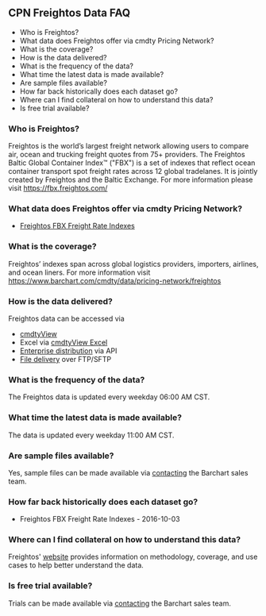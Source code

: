 ## CPN Freightos Data FAQ
* Who is Freightos?
* What data does Freightos offer via cmdty Pricing Network?
* What is the coverage?
* How is the data delivered?
* What is the frequency of the data?
* What time the latest data is made available?
* Are sample files available?
* How far back historically does each dataset go?
* Where can I find collateral on how to understand this data?
* Is free trial available?

### Who is Freightos?
Freightos is the world’s largest freight network allowing users to compare air, ocean and trucking freight quotes from 75+ providers.
The Freightos Baltic Global Container Index™ ("FBX") is a set of indexes that reflect ocean
container transport spot freight rates across 12 global tradelanes. It is jointly created by
Freightos and the Baltic Exchange.
For more information please visit https://fbx.freightos.com/

### What data does Freightos offer via cmdty Pricing Network?
* [Freightos FBX Freight Rate Indexes](https://www.barchart.com/solutions/data/market/FRT_FBX)

### What is the coverage?
Freightos’ indexes span across global logistics providers, importers, airlines, and ocean liners. For more information visit https://www.barchart.com/cmdty/data/pricing-network/freightos

### How is the data delivered?
Freightos data can be accessed via
* [cmdtyView](https://www.barchart.com/cmdty/trading/cmdtyview)
* Excel via [cmdtyView Excel](https://www.barchart.com/cmdty/trading/cmdtyview-excel)
* [Enterprise distribution](https://www.barchart.com/cmdty/contact) via API
* [File delivery](https://www.barchart.com/cmdty/contact) over FTP/SFTP

### What is the frequency of the data?
The Freightos data is updated every weekday 06:00 AM CST.

### What time the latest data is made available?
The data is updated every weekday 11:00 AM CST.

### Are sample files available?
Yes, sample files can be made available via [contacting](https://www.barchart.com/cmdty/contact) the Barchart sales team.

### How far back historically does each dataset go?
* Freightos FBX Freight Rate Indexes - 2016-10-03

### Where can I find collateral on how to understand this data?
Freightos' [website](https://fbx.freightos.com/) provides information on methodology, coverage, and use cases to help better understand the data.

### Is free trial available?
Trials can be made available via [contacting](https://www.barchart.com/cmdty/contact) the Barchart sales team.

